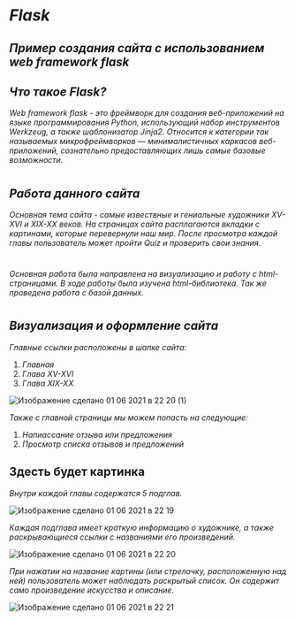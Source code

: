 # ***Flask***
## *Пример создания сайта с использованием web framework flask*
## *Что такое Flask?*
*Web framework flask - это фреймворк для создания веб-приложений на языке программирования Python, использующий набор инструментов Werkzeug, а также шаблонизатор Jinja2. Относится к категории так называемых микрофреймворков — минималистичных каркасов веб-приложений, сознательно предоставляющих лишь самые базовые возможности.*
#
## *Работа данного сайта*
*Основная тема сайта - самые извествные и гениальные художники XV-XVI и XIX-XX веков. На страницах сайта расплагаются вкладки с картинами, которые перевернули наш мир. После просмотра каждой главы пользователь может пройти Quiz и проверить свои знания.*
#
*Основная работа была направлена на визуализацию и работу с html-страницами. В ходе работы была изучена html-библиотека. Так же проведена работа с базой данных.*
#
## *Визуализация и оформление сайта*
*Главные ссылки расположены в шапке сайта:*
1. *Главная*
1. *Глава XV-XVI*
1. *Глава XIX-XX*

![Изображение сделано 01 06 2021 в 22 20 (1)](https://user-images.githubusercontent.com/70641956/120382675-99b9cc80-c32c-11eb-91bf-719ce00578ba.jpg)

*Также с главной страницы мы можем попасть на следующие:* 
1. *Напиассание отзыва или предложения*
1. *Просмотр списка отзывов и предложений*

## Здесть будет картинка

*Внутри каждой главы содержатся 5 подглав.*

![Изображение сделано 01 06 2021 в 22 19](https://user-images.githubusercontent.com/70641956/120383670-d5a16180-c32d-11eb-94c6-47fe1ade0a4e.jpg)

*Каждая подглава имеет краткую информацию о художнике, а также раскрывающиеся ссылки с названиями его произведений.*

![Изображение сделано 01 06 2021 в 22 20](https://user-images.githubusercontent.com/70641956/120384405-c8d13d80-c32e-11eb-9bab-766c996f10b3.jpg)

*При нажатии на название картины (или стрелочку, расположенную над ней) пользователь может наблюдать раскрытый список. Он содержит само произведение искусства и описание.*

![Изображение сделано 01 06 2021 в 22 21](https://user-images.githubusercontent.com/70641956/120384529-f5855500-c32e-11eb-8a0b-7812a76ef08d.jpg)

